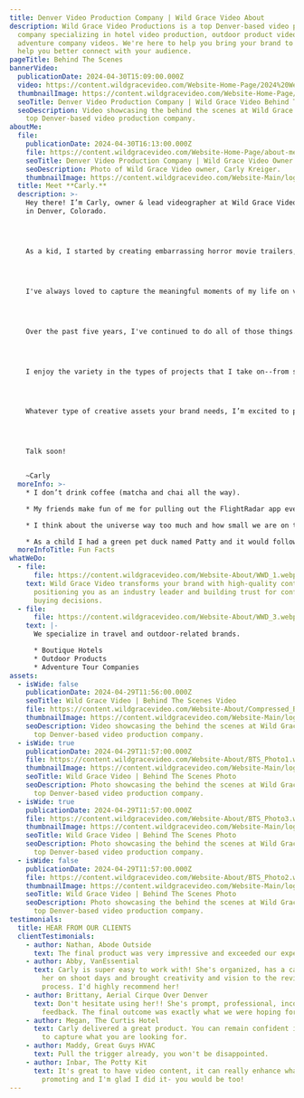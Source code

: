 ```yaml
---
title: Denver Video Production Company | Wild Grace Video About
description: Wild Grace Video Productions is a top Denver-based video production
  company specializing in hotel video production, outdoor product videos and
  adventure company videos. We're here to help you bring your brand to life and
  help you better connect with your audience.
pageTitle: Behind The Scenes
bannerVideo:
  publicationDate: 2024-04-30T15:09:00.000Z
  video: https://content.wildgracevideo.com/Website-Home-Page/2024%20Website%20Reel.mp4
  thumbnailImage: https://content.wildgracevideo.com/Website-Home-Page/SEO-Images/Reel%20photo.jpg
  seoTitle: Denver Video Production Company | Wild Grace Video Behind The Scenes Reel
  seoDescription: Video showcasing the behind the scenes at Wild Grace Video, a
    top Denver-based video production company.
aboutMe:
  file:
    publicationDate: 2024-04-30T16:13:00.000Z
    file: https://content.wildgracevideo.com/Website-Home-Page/about-me.mp4
    seoTitle: Denver Video Production Company | Wild Grace Video Owner
    seoDescription: Photo of Wild Grace Video owner, Carly Kreiger.
    thumbnailImage: https://content.wildgracevideo.com/Website-Main/logo1.webp
  title: Meet **Carly.**
  description: >-
    Hey there! I’m Carly, owner & lead videographer at Wild Grace Video  based
    in Denver, Colorado.




    As a kid, I started by creating embarrassing horror movie trailers, which sparked my passion for video creation. Now, I thrive on crafting beautiful cinematic visuals and authentic stories for travel and adventure brands.




    I've always loved to capture the meaningful moments of my life on video. I've compiled adventures from my time abroad New Zealand, memories from my college years at University of Vermont, and captured staff moments at a Wyoming dude ranch during my summer job.




    Over the past five years, I've continued to do all of those things...just at a little bit more of a professional level. I’ve had the privilege of creating content for a diverse range of brands. 




    I enjoy the variety in the types of projects that I take on--from solo work to collaborative productions that create lasting impressions.




    Whatever type of creative assets your brand needs, I’m excited to produce the type of content that will help boost growth and leave an impact on your audience.




    Talk soon!


    ~Carly
  moreInfo: >-
    * I don’t drink coffee (matcha and chai all the way).

    * My friends make fun of me for pulling out the FlightRadar app every time I see an airplane so I can track where it’s going. 

    * I think about the universe way too much and how small we are on this little rock.

    * As a child I had a green pet duck named Patty and it would follow me around the yard.
  moreInfoTitle: Fun Facts
whatWeDo:
  - file:
      file: https://content.wildgracevideo.com/Website-About/WWD_1.webp
    text: Wild Grace Video transforms your brand with high-quality content,
      positioning you as an industry leader and building trust for confident
      buying decisions.
  - file:
      file: https://content.wildgracevideo.com/Website-About/WWD_3.webp
    text: |-
      We specialize in travel and outdoor-related brands.

      * Boutique Hotels
      * Outdoor Products 
      * Adventure Tour Companies
assets:
  - isWide: false
    publicationDate: 2024-04-29T11:56:00.000Z
    seoTitle: Wild Grace Video | Behind The Scenes Video
    file: https://content.wildgracevideo.com/Website-About/Compressed_BTS_Video.mp4
    thumbnailImage: https://content.wildgracevideo.com/Website-Main/logo1.webp
    seoDescription: Video showcasing the behind the scenes at Wild Grace Video, a
      top Denver-based video production company.
  - isWide: true
    publicationDate: 2024-04-29T11:57:00.000Z
    file: https://content.wildgracevideo.com/Website-About/BTS_Photo1.webp
    thumbnailImage: https://content.wildgracevideo.com/Website-Main/logo1.webp
    seoTitle: Wild Grace Video | Behind The Scenes Photo
    seoDescription: Photo showcasing the behind the scenes at Wild Grace Video, a
      top Denver-based video production company.
  - isWide: true
    publicationDate: 2024-04-29T11:57:00.000Z
    file: https://content.wildgracevideo.com/Website-About/BTS_Photo3.webp
    thumbnailImage: https://content.wildgracevideo.com/Website-Main/logo1.webp
    seoTitle: Wild Grace Video | Behind The Scenes Photo
    seoDescription: Photo showcasing the behind the scenes at Wild Grace Video, a
      top Denver-based video production company.
  - isWide: false
    publicationDate: 2024-04-29T11:57:00.000Z
    file: https://content.wildgracevideo.com/Website-About/BTS_Photo2.webp
    thumbnailImage: https://content.wildgracevideo.com/Website-Main/logo1.webp
    seoTitle: Wild Grace Video | Behind The Scenes Photo
    seoDescription: Photo showcasing the behind the scenes at Wild Grace Video, a
      top Denver-based video production company.
testimonials:
  title: HEAR FROM OUR CLIENTS
  clientTestimonials:
    - author: Nathan, Abode Outside
      text: The final product was very impressive and exceeded our expectations
    - author: Abby, VanEssential
      text: Carly is super easy to work with! She's organized, has a calm energy about
        her on shoot days and brought creativity and vision to the revision
        process. I'd highly recommend her!
    - author: Brittany, Aerial Cirque Over Denver
      text: Don't hesitate using her!! She's prompt, professional, incorporates
        feedback. The final outcome was exactly what we were hoping for.
    - author: Megan, The Curtis Hotel
      text: Carly delivered a great product. You can remain confident in her abilities
        to capture what you are looking for.
    - author: Maddy, Great Guys HVAC
      text: Pull the trigger already, you won't be disappointed.
    - author: Inbar, The Potty Kit
      text: It's great to have video content, it can really enhance what you are
        promoting and I'm glad I did it- you would be too!
---
```

